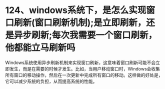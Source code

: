# 124、windows系统下，是怎么实现窗口刷新(窗口刷新机制);是立即刷新，还是异步刷新;每次我需要一个窗口刷新，他都能立马刷新吗

Windows系统使用异步刷新机制来实现窗口刷新，这意味着窗口刷新可能不会立即发生，而是在需要的时候才发生。比如，当用户移动窗口时，Windows会收集所有窗口的移动操作，然后在一次更新中完成所有窗口的移动。这样做的好处是，它可以减少系统的负担，从而提高系统的性能。 
